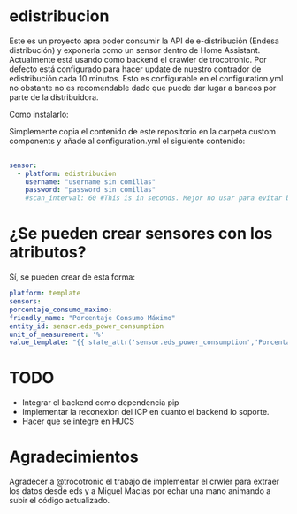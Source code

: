# edistribucion
Este es un proyecto apra poder consumir la API de e-distribución (Endesa distribución) y exponerla como un sensor dentro de Home Assistant. 
Actualmente está usando como backend el crawler de trocotronic. Por defecto está configurado para hacer update de nuestro contrador de edistribución cada 10 minutos. Esto es configurable en el configuration.yml no obstante no es recomendable dado que puede dar lugar a baneos por parte de la distribuidora. 

Como instalarlo:

Simplemente copia el contenido de este repositorio en la carpeta custom components y añade al configuration.yml el siguiente contenido:

``` yaml
  
sensor:
  - platform: edistribucion
    username: "username sin comillas"
    password: "password sin comillas"
    #scan_interval: 60 #This is in seconds. Mejor no usar para evitar baneos
```

 
# ¿Se pueden crear sensores con los atributos? 
Sí, se pueden crear de esta forma:

``` yaml
platform: template
sensors:
porcentaje_consumo_maximo:
friendly_name: "Porcentaje Consumo Máximo"
entity_id: sensor.eds_power_consumption
unit_of_measurement: '%'
value_template: "{{ state_attr('sensor.eds_power_consumption','Porcentaje actual')|replace(',','.')|replace('%','')|float }}"
```

TODO
=======
* Integrar el backend como dependencia pip
* Implementar la reconexion del ICP en cuanto el backend lo soporte. 
* Hacer que se integre en HUCS

Agradecimientos
=======
Agradecer a @trocotronic el trabajo de implementar el crwler para extraer los datos desde eds y a Miguel Macias por echar una mano animando a subir el código actualizado. 
